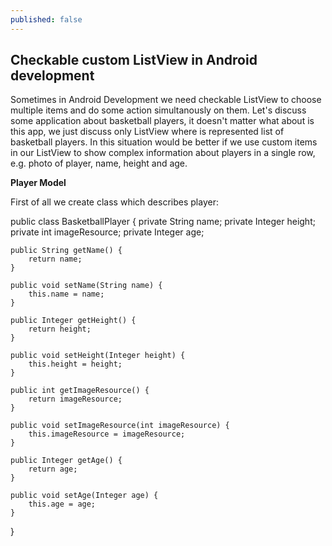 ```yaml
---
published: false
---
```

## Checkable custom ListView in Android development

Sometimes in Android Development we need checkable ListView  to choose multiple items and do some action simultanously on them. Let's discuss some application about basketball players, it doesn't matter what about is this app, we just discuss only ListView where is represented list of basketball players. In this situation would be better if we use custom items in our ListView to show complex information about players in a single row, e.g. photo of player, name, height and age.

**Player Model**


<div>
First of all we create class which describes player:



public class BasketballPlayer {
    private String name;
    private Integer height;
    private int imageResource;
    private Integer age;

    public String getName() {
        return name;
    }

    public void setName(String name) {
        this.name = name;
    }

    public Integer getHeight() {
        return height;
    }

    public void setHeight(Integer height) {
        this.height = height;
    }

    public int getImageResource() {
        return imageResource;
    }

    public void setImageResource(int imageResource) {
        this.imageResource = imageResource;
    }

    public Integer getAge() {
        return age;
    }

    public void setAge(Integer age) {
        this.age = age;
    }
}
</div>







